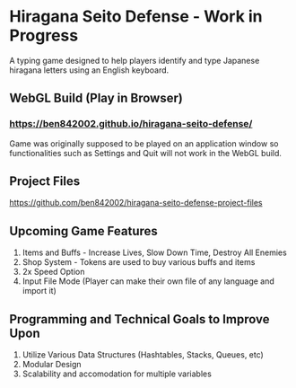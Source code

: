 # Hiragana Seito Defense - Work in Progress
A typing game designed to help players identify and type Japanese hiragana letters using an English keyboard.  

## WebGL Build (Play in Browser)
### https://ben842002.github.io/hiragana-seito-defense/  

Game was originally supposed to be played on an application window so functionalities such as Settings and Quit will not work in the WebGL build.

## Project Files
https://github.com/ben842002/hiragana-seito-defense-project-files

## Upcoming Game Features
1. Items and Buffs - Increase Lives, Slow Down Time, Destroy All Enemies
2. Shop System - Tokens are used to buy various buffs and items 
3. 2x Speed Option
4. Input File Mode (Player can make their own file of any language and import it)

## Programming and Technical Goals to Improve Upon
1. Utilize Various Data Structures (Hashtables, Stacks, Queues, etc)
2. Modular Design
3. Scalability and accomodation for multiple variables
